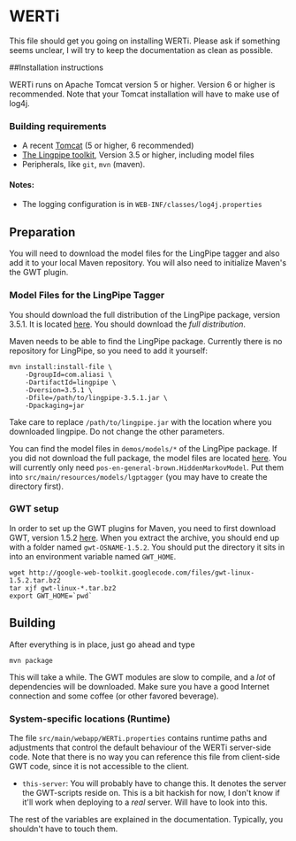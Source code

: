 # WERTi

This file should get you going on installing WERTi. Please ask if something
seems unclear, I will try to keep the documentation as clean as possible.

##Installation instructions

WERTi runs on Apache Tomcat version 5 or higher. Version 6 or higher is
recommended. Note that your Tomcat installation will have to make use of log4j.

### Building requirements
* A recent [Tomcat](http://tomcat.apache.org/download-60.cgi) (5 or higher, 6 recommended)
* [The Lingpipe toolkit](http://alias-i.com/lingpipe/web/download.html), 
  Version 3.5 or higher, including model files
* Peripherals, like `git`, `mvn` (maven).

#### Notes:
- The logging configuration is in `WEB-INF/classes/log4j.properties`


## Preparation

You will need to download the model files for the LingPipe tagger and also add
it to your local Maven repository. You will also need to initialize Maven's the
GWT plugin.

### Model Files for the LingPipe Tagger

You should download the full distribution of the LingPipe package, version
3.5.1.  It is located [here](http://alias-i.com/lingpipe/web/download.html).
You should download the *full* *distribution*.

Maven needs to be able to find the LingPipe package. Currently there is no repository
for LingPipe, so you need to add it yourself:

	mvn install:install-file \
		-DgroupId=com.aliasi \
		-DartifactId=lingpipe \
		-Dversion=3.5.1 \
		-Dfile=/path/to/lingpipe-3.5.1.jar \
		-Dpackaging=jar

Take care to replace `/path/to/lingpipe.jar` with the location where you
downloaded lingpipe.  Do not change the other parameters.

You can find the model files in `demos/models/*` of the LingPipe package.  If
you did not download the full package, the model files are located
[here](http://alias-i.com/lingpipe/web/models.html). You will currently only
need `pos-en-general-brown.HiddenMarkovModel`. Put them into
`src/main/resources/models/lgptagger` (you may have to create the directory
first).

### GWT setup

In order to set up the GWT plugins for Maven, you need to first download GWT,
version 1.5.2 [here](http://code.google.com/webtoolkit/download.html). When you
extract the archive, you should end up with a folder named `gwt-OSNAME-1.5.2`.
You should put the directory it sits in into an environment variable named `GWT_HOME`.

	wget http://google-web-toolkit.googlecode.com/files/gwt-linux-1.5.2.tar.bz2
	tar xjf gwt-linux-*.tar.bz2
	export GWT_HOME=`pwd`


## Building

After everything is in place, just go ahead and type

	mvn package

This will take a while. The GWT modules are slow to compile, and a *lot* of
dependencies will be downloaded. Make sure you have a good Internet connection
and some coffee (or other favored beverage).

### System-specific locations (Runtime)

The file `src/main/webapp/WERTi.properties` contains runtime paths and adjustments that
control the default behaviour of the WERTi server-side code. Note that there is
no way you can reference this file from client-side GWT code, since it is not
accessible to the client.

* `this-server`: You will probably have to change this. It denotes the server the
GWT-scripts reside on. This is a bit hackish for now, I don't know if it'll
work when deploying to a *real* server. Will have to look into this.

The rest of the variables are explained in the documentation. Typically, you
shouldn't have to touch them.
